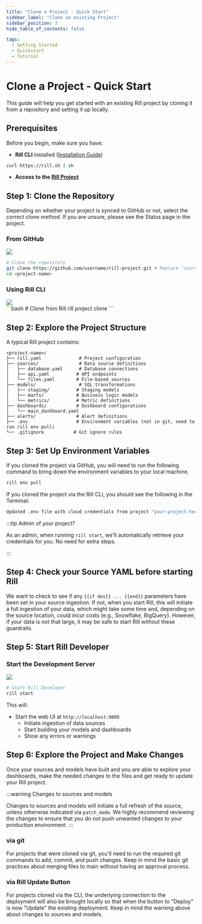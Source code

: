 ```yaml
---
title: "Clone a Project - Quick Start"
sidebar_label: "Clone an existing Project"
sidebar_position: 3
hide_table_of_contents: false

tags:
  - Getting Started
  - Quickstart
  - Tutorial
---
```


# Clone a Project - Quick Start

This guide will help you get started with an existing Rill project by cloning it from a repository and setting it up locally.

## Prerequisites

Before you begin, make sure you have:

- **Rill CLI** installed ([Installation Guide](/home/install))
```bash
curl https://rill.sh | sh
```
- **Access to the [Rill Project](https://ui.rilldata.com/)** 


## Step 1: Clone the Repository
Depending on whether your project is synced to GitHub or not, select the correct clone method. If you are unsure, please see the Status page in the project.

### From GitHub
<img src = '/img/tutorials/rill-advanced/github-pushed-changes.png' class='rounded-gif' />
<br />

```bash
# Clone the repository
git clone https://github.com/username/rill-project.git # Replace 'username' and 'rill-project' with your actual URL
cd <project-name>
```

### Using Rill CLI

<img src = '/img/tutorials/rill-advanced/status.png' class='rounded-gif' />
<br />
```bash
# Clone from Rill
rill project clone <project-name>
```

## Step 2: Explore the Project Structure

A typical Rill project contains:

```
<project-name>/
├── rill.yaml              # Project configuration
├── sources/               # Data source definitions
│   ├── database.yaml      # Database connections
│   ├── api.yaml          # API endpoints
│   └── files.yaml        # File-based sources
├── models/                # SQL transformations
│   ├── staging/          # Staging models
│   ├── marts/            # Business logic models
│   └── metrics/          # Metric definitions
├── dashboards/           # Dashboard configurations
│   └── main_dashboard.yaml
├── alerts/               # Alert definitions
├── .env                  # Environment variables (not in git, need to run rill env pull)
└── .gitignore           # Git ignore rules
```

## Step 3: Set Up Environment Variables

If you cloned the project via GitHub, you will need to run the following command to bring down the environment variables to your local machine.

```bash
rill env pull
```

If you cloned the project via the Rill CLI, you should see the following in the Terminal:
```bash
Updated .env file with cloud credentials from project "your-project-here".
```

:::tip Admin of your project?

As an admin, when running `rill start`, we'll automatically retrieve your credentials for you. No need for extra steps.

:::
## Step 4: Check your Source YAML before starting Rill
We want to check to see if any `{{if dev}} ... {{end}}` parameters have been set in your source ingestion. If not, when you start Rill, this will initiate a full ingestion of your data, which might take some time and, depending on the source location, could incur costs (e.g., Snowflake, BigQuery). However, if your data is not that large, it may be safe to start Rill without these guardrails. 

## Step 5: Start Rill Developer

### Start the Development Server
<img src = '/img/tutorials/quickstart/clone-project.png' class='rounded-gif' />
<br />

```bash
# Start Rill Developer
rill start
```

This will:
- Start the web UI at `http://localhost:9009`
    - Initiate ingestion of data sources 
    - Start building your models and dashboards
    - Show any errors or warnings



## Step 6: Explore the Project and Make Changes

Once your sources and models have built and you are able to explore your dashboards, make the needed changes to the files and get ready to update your Rill project.

:::warning Changes to sources and models

Changes to sources and models will initiate a full refresh of the source, unless otherwise indicated via `patch_mode`. We highly recommend reviewing the changes to ensure that you do not push unwanted changes to your production environment. 
:::

### via git
For projects that were cloned via git, you'll need to run the required git commands to add, commit, and push changes. Keep in mind the basic git practices about merging files to main without having an approval process.


### via Rill Update Button

For projects cloned via the CLI, the underlying connection to the deployment will also be brought locally so that when the button to "Deploy" is now "Update" the existing deployment. Keep in mind the warning above about changes to sources and models. 